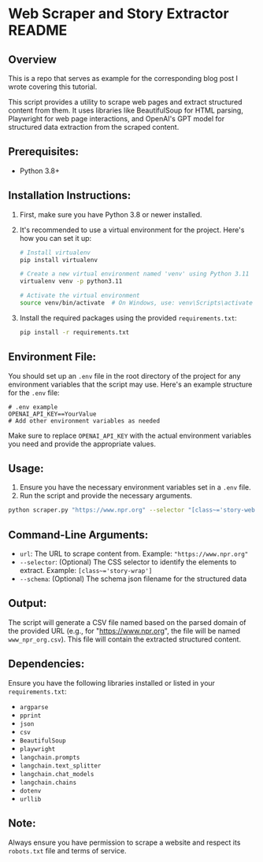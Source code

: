 # Web Scraper and Story Extractor README

## Overview

This is a repo that serves as example for the corresponding blog post I wrote covering this tutorial.

This script provides a utility to scrape web pages and extract structured content from them. It uses libraries like BeautifulSoup for HTML parsing, Playwright for web page interactions, and OpenAI's GPT model for structured data extraction from the scraped content.

## Prerequisites:

- Python 3.8+
  
## Installation Instructions:

1. First, make sure you have Python 3.8 or newer installed.
   
2. It's recommended to use a virtual environment for the project. Here's how you can set it up:

   ```bash
   # Install virtualenv
   pip install virtualenv
   
   # Create a new virtual environment named 'venv' using Python 3.11
   virtualenv venv -p python3.11
   
   # Activate the virtual environment
   source venv/bin/activate  # On Windows, use: venv\Scripts\activate
   ```

3. Install the required packages using the provided `requirements.txt`:

   ```bash
   pip install -r requirements.txt
   ```

## Environment File:

You should set up an `.env` file in the root directory of the project for any environment variables that the script may use. Here's an example structure for the `.env` file:

```
# .env example
OPENAI_API_KEY==YourValue
# Add other environment variables as needed
```

Make sure to replace `OPENAI_API_KEY` with the actual environment variables you need and provide the appropriate values.

## Usage:

1. Ensure you have the necessary environment variables set in a `.env` file.
2. Run the script and provide the necessary arguments.

```bash
python scraper.py "https://www.npr.org" --selector "[class~='story-web']"
```

## Command-Line Arguments:

- `url`: The URL to scrape content from. Example: `"https://www.npr.org"`
- `--selector`: (Optional) The CSS selector to identify the elements to extract. Example: `[class~='story-wrap']`
- `--schema`: (Optional) The schema json filename for the structured data

## Output:

The script will generate a CSV file named based on the parsed domain of the provided URL (e.g., for "https://www.npr.org", the file will be named `www_npr_org.csv`). This file will contain the extracted structured content.

## Dependencies:

Ensure you have the following libraries installed or listed in your `requirements.txt`:

- `argparse`
- `pprint`
- `json`
- `csv`
- `BeautifulSoup`
- `playwright`
- `langchain.prompts`
- `langchain.text_splitter`
- `langchain.chat_models`
- `langchain.chains`
- `dotenv`
- `urllib`

## Note:

Always ensure you have permission to scrape a website and respect its `robots.txt` file and terms of service.
